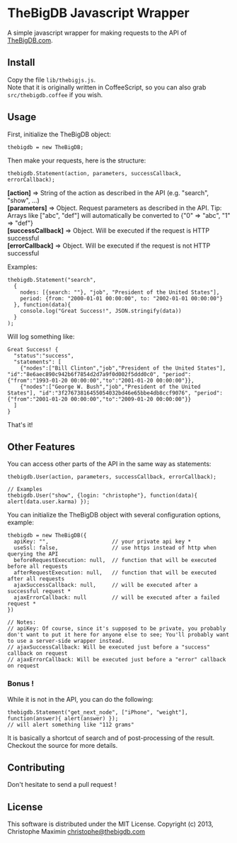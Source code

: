 # TheBigDB Javascript Wrapper

A simple javascript wrapper for making requests to the API of [TheBigDB.com][0].

## Install

Copy the file `lib/thebigjs.js`.  
Note that it is originally written in CoffeeScript, so you can also grab `src/thebigdb.coffee` if you wish.

## Usage

First, initialize the TheBigDB object:

    thebigdb = new TheBigDB;

Then make your requests, here is the structure:

    thebigdb.Statement(action, parameters, successCallback, errorCallback);


**[action]** => String of the action as described in the API (e.g. "search", "show", ...)  
**[parameters]** => Object. Request parameters as described in the API. Tip: Arrays like ["abc", "def"] will automatically be converted to {"0" => "abc", "1" => "def"}  
**[successCallback]** => Object. Will be executed if the request is HTTP successful  
**[errorCallback]** => Object. Will be executed if the request is not HTTP successful  


Examples:

    thebigdb.Statement("search",
      {
        nodes: [{search: ""}, "job", "President of the United States"],
        period: {from: "2000-01-01 00:00:00", to: "2002-01-01 00:00:00"}
      }, function(data){
        console.log("Great Success!", JSON.stringify(data))
      }
    );

Will log something like:

    Great Success! {
      "status":"success",
      "statements": [
        {"nodes":["Bill Clinton","job","President of the United States"], "id":"8e6aec890c942b6f7854d2d7a9f0d002f5ddd0c0", "period":{"from":"1993-01-20 00:00:00","to":"2001-01-20 00:00:00"}},
        {"nodes":["George W. Bush","job","President of the United States"], "id":"3f27673816455054032bd46e65bbe4db8ccf9076", "period":{"from":"2001-01-20 00:00:00","to":"2009-01-20 00:00:00"}}
      ]
    }

That's it!

## Other Features

You can access other parts of the API in the same way as statements:
    
    thebigdb.User(action, parameters, successCallback, errorCallback);

    // Examples
    thebigdb.User("show", {login: "christophe"}, function(data){ alert(data.user.karma) });

You can initialize the TheBigDB object with several configuration options, example:

    thebigdb = new TheBigDB({
      apiKey: "",                    // your private api key *
      useSsl: false,                 // use https instead of http when querying the API
      beforeRequestExecution: null,  // function that will be executed before all requests
      afterRequestExecution: null,   // function that will be executed after all requests
      ajaxSuccessCallback: null,     // will be executed after a successful request *
      ajaxErrorCallback: null        // will be executed after a failed request *
    })

    // Notes:
    // apiKey: Of course, since it's supposed to be private, you probably don't want to put it here for anyone else to see; You'll probably want to use a server-side wrapper instead.
    // ajaxSuccessCallback: Will be executed just before a "success" callback on request
    // ajaxErrorCallback: Will be executed just before a "error" callback on request


### Bonus !

While it is not in the API, you can do the following:

    thebigdb.Statement("get_next_node", ["iPhone", "weight"], function(answer){ alert(answer) });
    // will alert something like "112 grams"

It is basically a shortcut of search and of post-processing of the result. Checkout the source for more details.

## Contributing

Don't hesitate to send a pull request !

## License

This software is distributed under the MIT License. Copyright (c) 2013, Christophe Maximin <christophe@thebigdb.com>


[0]: http://thebigdb.com